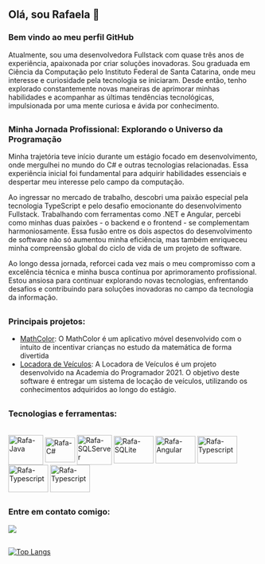 ## Olá, sou Rafaela 👋
### Bem vindo ao meu perfil GitHub
Atualmente, sou uma desenvolvedora Fullstack com quase três anos de experiência, apaixonada por criar soluções inovadoras. Sou graduada em Ciência da Computação pelo Instituto Federal de Santa Catarina, onde meu interesse e curiosidade pela tecnologia se iniciaram. Desde então, tenho explorado constantemente novas maneiras de aprimorar minhas habilidades e acompanhar as últimas tendências tecnológicas, impulsionada por uma mente curiosa e ávida por conhecimento.

##

### Minha Jornada Profissional: Explorando o Universo da Programação
Minha trajetória teve início durante um estágio focado em desenvolvimento, onde mergulhei no mundo do C# e outras tecnologias relacionadas. Essa experiência inicial foi fundamental para adquirir habilidades essenciais e despertar meu interesse pelo campo da computação.

Ao ingressar no mercado de trabalho, descobri uma paixão especial pela tecnologia TypeScript e pelo desafio emocionante do desenvolvimento Fullstack. Trabalhando com ferramentas como .NET e Angular, percebi como minhas duas paixões - o backend e o frontend - se complementam harmoniosamente. Essa fusão entre os dois aspectos do desenvolvimento de software não só aumentou minha eficiência, mas também enriqueceu minha compreensão global do ciclo de vida de um projeto de software.

Ao longo dessa jornada, reforcei cada vez mais o meu compromisso com a excelência técnica e minha busca contínua por aprimoramento profissional. Estou ansiosa para continuar explorando novas tecnologias, enfrentando desafios e contribuindo para soluções inovadoras no campo da tecnologia da informação.

##

### Principais projetos:

- [MathColor](https://github.com/RafaelaSantosRosa/math_color): O MathColor é um aplicativo móvel desenvolvido com o intuito de incentivar crianças no estudo da matemática de forma divertida
- [Locadora de Veículos](https://github.com/Discipulos-do-Oraculo/Locadora_de_Veiculos): A Locadora de Veículos é um projeto desenvolvido na Academia do Programador 2021. O objetivo deste software é entregar um sistema de locação de veículos, utilizando os conhecimentos adquiridos ao longo do estágio.

##

### Tecnologias e ferramentas:

</div>
<div style="display: inline_block"><br>
  <img align="center" alt="Rafa-Java" height="60" width="70" src="https://cdn.jsdelivr.net/gh/devicons/devicon/icons/java/java-original-wordmark.svg">
  <img align="center" alt="Rafa-C#" height="50" width="60" src="https://cdn.jsdelivr.net/gh/devicons/devicon/icons/csharp/csharp-plain.svg">
  <img align="center" alt="Rafa-SQLServer" height="60" width="70"src="https://cdn.jsdelivr.net/gh/devicons/devicon/icons/microsoftsqlserver/microsoftsqlserver-plain-wordmark.svg" />
  <img align="center" alt="Rafa-SQLite" height="55" width="80" src="https://upload.wikimedia.org/wikipedia/commons/3/38/SQLite370.svg">
  <img align="center" alt="Rafa-Angular" height="55" width="80" src="https://cdn.jsdelivr.net/gh/devicons/devicon/icons/angularjs/angularjs-original.svg" />
  <img align="center" alt="Rafa-Typescript" height="55" width="80" src="https://cdn.jsdelivr.net/gh/devicons/devicon@latest/icons/typescript/typescript-original.svg" />
  <img align="center" alt="Rafa-Typescript" height="55" width="80" src="https://cdn.jsdelivr.net/gh/devicons/devicon@latest/icons/git/git-original.svg" />
  <img align="center" alt="Rafa-Typescript" height="55" width="80" src="https://cdn.jsdelivr.net/gh/devicons/devicon@latest/icons/docker/docker-plain.svg" />
</div>

##

### Entre em contato comigo:
<a href="https://www.linkedin.com/in/rafaela-rosa-49a1ba1aa/" target="_blank"><img src="https://img.shields.io/badge/-LinkedIn-%230077B5?style=for-the-badge&logo=linkedin&logoColor=white" target="_blank"></a> 

##
[![Top Langs](https://github-readme-stats.vercel.app/api/top-langs/?username=RafaelaSantosRosa&hide=javascript,html&theme=radical&layout=compact)](https://github.com/RafaelaSantosRosa/github-readme-stats)


